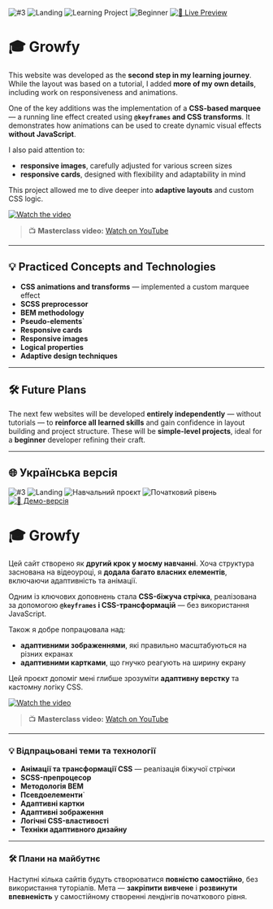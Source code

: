 ![#3](https://img.shields.io/badge/%233-skyblue) ![Landing](https://img.shields.io/badge/Landing-9DB2BF?style=flat&logoColor=white) ![Learning Project](https://img.shields.io/badge/Learning_Project-F4A261?style=flat&logoColor=white)  ![Beginner](https://img.shields.io/badge/Beginner-A8D5BA?style=flat&logoColor=white) [![🔗 Live Preview](https://img.shields.io/badge/🔗_Live_Preview-1f2d5a?style=flat&logoColor=white)](https://bonesmaster88.github.io/growfy)

# 🎓 Growfy

This website was developed as the **second step in my learning journey**. While the layout was based on a tutorial, I added **more of my own details**, including work on responsiveness and animations.

One of the key additions was the implementation of a **CSS-based marquee** — a running line effect created using **`@keyframes` and CSS transforms**. It demonstrates how animations can be used to create dynamic visual effects **without JavaScript**.

I also paid attention to:
- **responsive images**, carefully adjusted for various screen sizes
- **responsive cards**, designed with flexibility and adaptability in mind

This project allowed me to dive deeper into **adaptive layouts** and custom CSS logic.

[![Watch the video](https://img.youtube.com/vi/7E6lHqmf4FY/hqdefault.jpg)](https://www.youtube.com/watch?v=7E6lHqmf4FY&t=12316s)

> 📺 **Masterclass video:** [Watch on YouTube](https://www.youtube.com/watch?v=7E6lHqmf4FY&t=12316s)
---

## 💡 Practiced Concepts and Technologies

- **CSS animations and transforms** — implemented a custom marquee effect
- **SCSS preprocessor**
- **BEM methodology**
- **Pseudo-elements**`
- **Responsive cards**
- **Responsive images**
- **Logical properties**
- **Adaptive design techniques**

---

## 🛠️ Future Plans

The next few websites will be developed **entirely independently** — without tutorials — to **reinforce all learned skills** and gain confidence in layout building and project structure. These will be **simple-level projects**, ideal for a **beginner** developer refining their craft.

---

## 🌐 Українська версія

![#3](https://img.shields.io/badge/%233-skyblue)  ![Landing](https://img.shields.io/badge/Landing-9DB2BF?style=flat&logoColor=white) ![Навчальний проєкт](https://img.shields.io/badge/Навчальний_проєкт-F4A261?style=flat&logoColor=white) ![Початковий рівень](https://img.shields.io/badge/Початковий_рівень-A8D5BA?style=flat&logoColor=white)  [![🔗 Демо-версія](https://img.shields.io/badge/🔗_Демо_версія-1f2d5a?style=flat&logoColor=white)](https://bonesmaster88.github.io/growfy)

# 🎓 Growfy

Цей сайт створено як **другий крок у моєму навчанні**. Хоча структура заснована на відеоуроці, я **додала багато власних елементів**, включаючи адаптивність та анімації.

Одним із ключових доповнень стала **CSS-біжуча стрічка**, реалізована за допомогою **`@keyframes` і CSS-трансформацій** — без використання JavaScript.

Також я добре попрацювала над:
- **адаптивними зображеннями**, які правильно масштабуються на різних екранах
- **адаптивними картками**, що гнучко реагують на ширину екрану

Цей проєкт допоміг мені глибше зрозуміти **адаптивну верстку** та кастомну логіку CSS.

[![Watch the video](https://img.youtube.com/vi/7E6lHqmf4FY/hqdefault.jpg)](https://www.youtube.com/watch?v=7E6lHqmf4FY&t=12316s)

> 📺 **Masterclass video:** [Watch on YouTube](https://www.youtube.com/watch?v=7E6lHqmf4FY&t=12316s)
---

### 💡 Відпрацьовані теми та технології

- **Анімації та трансформації CSS** — реалізація біжучої стрічки
- **SCSS-препроцесор**
- **Методологія BEM**
- **Псевдоелементи**`
- **Адаптивні картки**
- **Адаптивні зображення**
- **Логічні CSS-властивості**
- **Техніки адаптивного дизайну**
---

### 🛠️ Плани на майбутнє

Наступні кілька сайтів будуть створюватися **повністю самостійно**, без використання туторіалів. Мета — **закріпити вивчене** і **розвинути впевненість** у самостійному створенні лендінгів початкового рівня.
